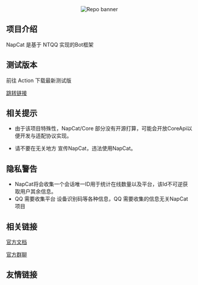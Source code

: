<div align="center">
  <img src="https://socialify.git.ci/NapNeko/NapCatQQ/image?description=1&font=Inter&forks=1&issues=1&language=1&name=1&owner=1&pattern=Plus&pulls=1&stargazers=1&theme=Auto" alt="Repo banner" />
</div>

## 项目介绍
NapCat 是基于 NTQQ 实现的Bot框架
## 测试版本
前往 Action 下载最新测试版

[跳转链接](https://github.com/NapNeko/NapCat.Build/actions)

## 相关提示
* 由于该项目特殊性，NapCat/Core 部分没有开源打算，可能会开放CoreApi以便开发与适配协议实现。

* 请不要在无关地方 宣传NapCat，违法使用NapCat。

## 隐私警告
* NapCat将会收集一个会话唯一ID用于统计在线数量以及平台，该Id不可逆获取用户其余信息。
* QQ 需要收集平台 设备识别码等各种信息，QQ 需要收集的信息无关NapCat项目
## 相关链接
[官方文档](https://napneko.github.io/)

[官方群聊](https://napneko.github.io/)

## 友情链接
